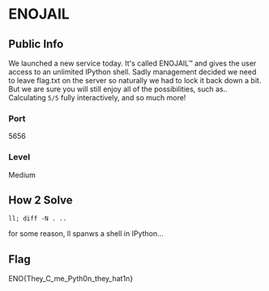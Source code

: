 # ENOJAIL

## Public Info

We launched a new service today.
It's called ENOJAIL™ and gives the user access to an unlimited IPython shell.
Sadly management decided we need to leave flag.txt on the server so naturally we had to lock it back down a bit.
But we are sure you will still enjoy all of the possibilities, such as..
Calculating `5/5` fully interactively, and so much more!

### Port

5656

### Level

Medium

## How 2 Solve

```
ll; diff -N . ..
```

for some reason, ll spanws a shell in IPython...

## Flag
ENO{They_C_me_Pyth0n_they_hat1n}